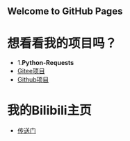 ## Welcome to GitHub Pages

想看看我的项目吗？
===
* 1.**Python-Requests** 
* [Gitee项目](https://gitee.com/chengzhilin2021/Python-Requests)
* [Github项目](https://github.com/chengzhilin2021/Python-Requests/)

我的Bilibili主页
===
* [传送门](https://space.bilibili.com/1622070848)

